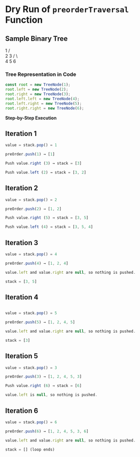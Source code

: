 # Dry Run of `preorderTraversal` Function

## **Sample Binary Tree**

   1
  / \
 2   3
/ \   \
4  5   6



### **Tree Representation in Code**
```js
const root = new TreeNode(1);
root.left = new TreeNode(2);
root.right = new TreeNode(3);
root.left.left = new TreeNode(4);
root.left.right = new TreeNode(5);
root.right.right = new TreeNode(6);
```


**Step-by-Step Execution**

## Iteration 1
```js
value = stack.pop() = 1

preOrder.push(1) → [1]

Push value.right (3) → stack = [3]

Push value.left (2) → stack = [3, 2]

```

## Iteration 2

```js
value = stack.pop() = 2

preOrder.push(2) → [1, 2]

Push value.right (5) → stack = [3, 5]

Push value.left (4) → stack = [3, 5, 4]
```

## Iteration 3

```js
value = stack.pop() = 4

preOrder.push(4) → [1, 2, 4]

value.left and value.right are null, so nothing is pushed.

stack = [3, 5]
```

## Iteration 4
```js

value = stack.pop() = 5

preOrder.push(5) → [1, 2, 4, 5]

value.left and value.right are null, so nothing is pushed.

stack = [3]
```

## Iteration 5
```js
value = stack.pop() = 3

preOrder.push(3) → [1, 2, 4, 5, 3]

Push value.right (6) → stack = [6]

value.left is null, so nothing is pushed.
```

## Iteration 6

```js
value = stack.pop() = 6

preOrder.push(6) → [1, 2, 4, 5, 3, 6]

value.left and value.right are null, so nothing is pushed.

stack = [] (loop ends)
```